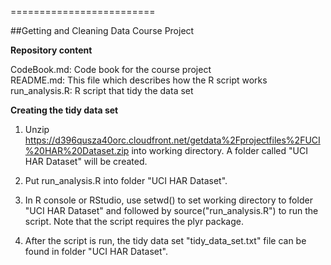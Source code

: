 
=========================

##Getting and Cleaning Data Course Project

**Repository content**  

CodeBook.md: Code book for the course project  
README.md: This file which describes how the R script works  
run_analysis.R: R script that tidy the data set

**Creating the tidy data set**  

1. Unzip https://d396qusza40orc.cloudfront.net/getdata%2Fprojectfiles%2FUCI%20HAR%20Dataset.zip into working directory. A folder called "UCI HAR Dataset" will be created.

2. Put run_analysis.R into folder "UCI HAR Dataset".

3. In R console or RStudio, use setwd() to set working directory to folder "UCI HAR Dataset" and followed by source("run_analysis.R") to run the script. Note that the script requires the plyr package.

4. After the script is run, the tidy data set "tidy_data_set.txt" file can be found in folder "UCI HAR Dataset".